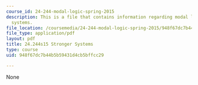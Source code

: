 ```yaml
---
course_id: 24-244-modal-logic-spring-2015
description: This is a file that contains information regarding modal logic stronger
  systems.
file_location: /coursemedia/24-244-modal-logic-spring-2015/948f67dc7b44b5b59431d4cb5bffcc29_MIT24_244S15_Stronger.pdf
file_type: application/pdf
layout: pdf
title: 24.244s15 Stronger Systems
type: course
uid: 948f67dc7b44b5b59431d4cb5bffcc29

---
```

None